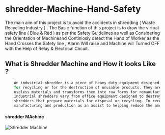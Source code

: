 # shredder-Machine-Hand-Safety
The main aim of this project is to avoid the accidents in shredding ( Waste Recycling Industry ) .
The Basic function of this project is to draw the virtual safety line ( Blue & Red ) as per the Safety Guidelines 
as well as Considering the Orientation of Machineand Continiosly detect the Hand of Worker as the Hand Crosses the Safety line ,
Alarm Will raise and Machine will Turned OFF with the Help of Relay & Electrical Circuit.



## What is Shredder Machine and How it looks Like ?


```bash 
    An industrial shredder is a piece of heavy duty equipment designed to shred dense and light materials to prepare them 
    for recycling or for the destruction of unusable products. They are an environmentally sound device that takes otherwise
    useless materials and transforms them into raw forms for remanufacturing or  waste management.
    Industrial shredders vary from office equipment designed to destroy sensitive documents to huge commercial industrial 
    shredders that prepare materials for disposal or recycling. In recent years, shredders have become an essential part of 
    manufacturing and production as an assist to helping reduce the amount of waste dumped into landfills.

```
#### shredder MAchine
![Shredder Machine ](https://papershredders.co.in/wp-content/uploads/2018/11/Heavy-Duty-Shredder-Machine-Price.jpg?500x500?style=centerme)



